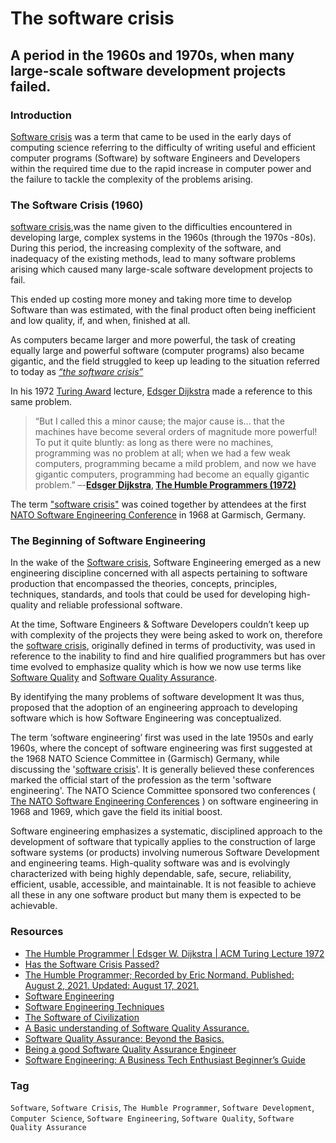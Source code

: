 # The software crisis

## A period in the 1960s and 1970s, when many large-scale software development projects failed.

### Introduction

[Software crisis](https://en.wikipedia.org/wiki/Software_crisis) was a term that came to be used in the early days of computing science referring to the difficulty of writing useful and efficient computer programs (Software) by software Engineers and Developers within the required time due to the rapid increase in computer power and the failure to tackle the complexity of the problems arising.

### The Software Crisis (1960)

[software crisis](https://en.wikipedia.org/wiki/Software_crisis),was the name given to the difficulties encountered in developing large, complex systems in the 1960s (through the 1970s -80s). During this period, the increasing complexity of the software, and inadequacy of the existing methods, lead to many software problems arising which caused many large-scale software development projects to fail.

This ended up costing more money and taking more time to develop Software than was estimated, with the final product often being inefficient and low quality, if, and when, finished at all.

As computers became larger and more powerful, the task of creating equally large and powerful software (computer programs) also became gigantic, and the field struggled to keep up leading to the situation referred to today as [_“the software crisis”_](https://en.wikipedia.org/wiki/Software_crisis)

In his 1972 [Turing Award](https://en.wikipedia.org/wiki/Turing_Award) lecture, [Edsger Dijkstra](https://en.wikipedia.org/wiki/Edsger_W._Dijkstra) made a reference to this same problem.

> “But I called this a minor cause; the major cause is... that the machines have become several orders of magnitude more powerful! To put it quite bluntly: as long as there were no machines, programming was no problem at all; when we had a few weak computers, programming became a mild problem, and now we have gigantic computers, programming had become an equally gigantic problem.” –-**[Edsger Dijkstra](https://en.wikipedia.org/wiki/Edsger_W._Dijkstra), [The Humble Programmers (1972)](https://github.com/piusnmuhumuza/bootcamp/blob/master/Software%20Engineering/theHumbleProgrammer.md)**

The term ["software crisis"]( https://en.wikipedia.org/wiki/Software_crisis) was coined together by attendees at the first [NATO Software Engineering Conference](https://en.wikipedia.org/wiki/NATO_Software_Engineering_Conferences) in 1968 at Garmisch, Germany.

### The Beginning of Software Engineering

In the wake of the [Software crisis](https://en.wikipedia.org/wiki/Software_crisis), Software Engineering emerged as a new engineering discipline concerned with all aspects pertaining to software production that encompassed the theories, concepts, principles, techniques, standards, and tools that could be used for developing high-quality and reliable professional software. 

At the time, Software Engineers & Software Developers couldn’t keep up with complexity of the projects they were being asked to work on, therefore the [software crisis](https://en.wikipedia.org/wiki/Software_crisis), originally defined in terms of productivity, was used in reference to the inability to find and hire qualified programmers but has over time evolved to emphasize quality which is how we now use terms like [Software Quality](https://en.wikipedia.org/wiki/Software_quality) and [Software Quality Assurance](https://medium.com/@piusnmuhumuza/a-basic-understanding-of-software-quality-assurance-307317b82867).

By identifying the many problems of software development It was thus, proposed that the adoption of an engineering approach to developing software which is how Software Engineering was conceptualized.

The term ‘software engineering’ first was used in the late 1950s and early 1960s, where the concept of software engineering was first suggested at the 1968 NATO Science Committee in (Garmisch) Germany, while discussing the '[software crisis](https://en.wikipedia.org/wiki/Software_crisis)'. It is generally believed these conferences marked the official start of the profession as the term 'software engineering'.
The NATO Science Committee sponsored two conferences ( [The NATO Software Engineering Conferences]( http://homepages.cs.ncl.ac.uk/brian.randell/NATO/)  ) on software engineering in 1968 and 1969, which gave the field its initial boost.

Software engineering emphasizes a systematic, disciplined approach to the development of software that typically applies to the construction of large software systems (or products) involving numerous Software Development and engineering teams. 
High-quality software was and is evolvingly characterized with being highly dependable, safe, secure, reliability, efficient, usable, accessible, and maintainable. It is not feasible to achieve all these in any one software product but many them is expected to be achievable.

### Resources

* [The Humble Programmer | Edsger W. Dijkstra | ACM Turing Lecture 1972](https://www.youtube.com/watch?v=0dGXRK8FUVg&ab_channel=RenTristandelaCruz)
* [Has the Software Crisis Passed?]( https://medium.com/@ryancohane/has-the-software-crisis-passed-d45ce975a1e7)
* [The Humble Programmer; Recorded by Eric Normand. Published: August 2, 2021. Updated: August 17, 2021.]( https://lispcast.com/the-humble-programmer/)
* [Software Engineering](https://github.com/piusnmuhumuza/bootcamp/blob/master/Software%20Engineering/resources/The%20NATO%20Software%20Engineering%20Conferences/software-engineering_nato1968.pdf)
* [Software Engineering Techniques](https://github.com/piusnmuhumuza/bootcamp/blob/master/Software%20Engineering/resources/The%20NATO%20Software%20Engineering%20Conferences/Software-Engineering-techniques_nato1969.pdf)
* [The Software of Civilization](https://foresight.org/the-software-of-civilization/)
* [A Basic understanding of Software Quality Assurance.](https://medium.com/@piusnmuhumuza/a-basic-understanding-of-software-quality-assurance-307317b82867)
* [Software Quality Assurance: Beyond the Basics.](https://piusnmuhumuza.medium.com/software-quality-assurance-beyond-the-basics-f159780bc55f)
* [Being a good Software Quality Assurance Engineer](https://piusnmuhumuza.medium.com/being-a-good-software-quality-assurance-engineer-9e229eba89d6)
* [Software Engineering: A Business Tech Enthusiast Beginner’s Guide](https://piusnmuhumuza.medium.com/software-engineering-a-business-tech-enthusiast-beginners-guide-1961aa73d76)

### Tag

``Software``, ``Software Crisis``, ``The Humble Programmer``, ``Software Development``, ``Computer Science``, ``Software Engineering``, ``Software Quality``, ``Software Quality Assurance``

